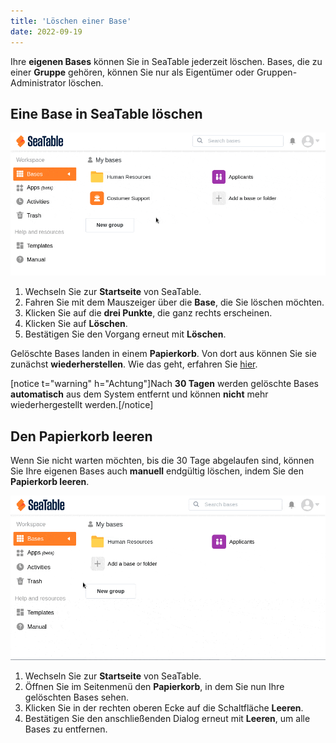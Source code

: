 ```yaml
---
title: 'Löschen einer Base'
date: 2022-09-19
---
```


Ihre **eigenen Bases** können Sie in SeaTable jederzeit löschen. Bases, die zu einer **Gruppe** gehören, können Sie nur als Eigentümer oder Gruppen-Administrator löschen.

## Eine Base in SeaTable löschen

[![Eine Base in SeaTable löschen](delete-base-via-starting-page.gif)](delete-base-via-starting-page.gif)

1. Wechseln Sie zur **Startseite** von SeaTable.
2. Fahren Sie mit dem Mauszeiger über die **Base**, die Sie löschen möchten.
3. Klicken Sie auf die **drei Punkte**, die ganz rechts erscheinen.
4. Klicken Sie auf **Löschen**.
5. Bestätigen Sie den Vorgang erneut mit **Löschen**.

Gelöschte Bases landen in einem **Papierkorb**. Von dort aus können Sie sie zunächst **wiederherstellen**. Wie das geht, erfahren Sie [hier](https://seatable.io/docs/historie-und-versionen/eine-geloeschte-base-wiederherstellen/).

\[notice t="warning" h="Achtung"\]Nach **30 Tagen** werden gelöschte Bases **automatisch** aus dem System entfernt und können **nicht** mehr wiederhergestellt werden.\[/notice\]

## Den Papierkorb leeren

Wenn Sie nicht warten möchten, bis die 30 Tage abgelaufen sind, können Sie Ihre eigenen Bases auch **manuell** endgültig löschen, indem Sie den **Papierkorb leeren**.

[![Den Papierkorb leeren](clean-trash.gif)](clean-trash.gif)

1. Wechseln Sie zur **Startseite** von SeaTable.
2. Öffnen Sie im Seitenmenü den **Papierkorb**, in dem Sie nun Ihre gelöschten Bases sehen.
3. Klicken Sie in der rechten oberen Ecke auf die Schaltfläche **Leeren**.
4. Bestätigen Sie den anschließenden Dialog erneut mit **Leeren**, um alle Bases zu entfernen.
